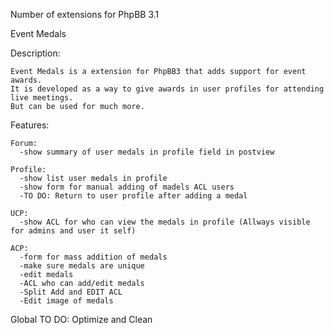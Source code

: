 Number of extensions for PhpBB 3.1

Event Medals

  Description:
  
    Event Medals is a extension for PhpBB3 that adds support for event awards. 
	It is developed as a way to give awards in user profiles for attending live meetings. 
	But can be used for much more.
    
  Features:
    
    Forum:
      -show summary of user medals in profile field in postview
    
    Profile:
      -show list user medals in profile
      -show form for manual adding of madels ACL users
	  -TO DO: Return to user profile after adding a medal
      
    UCP:
      -show ACL for who can view the medals in profile (Allways visible for admins and user it self)
      
    ACP:
      -form for mass addition of medals
	  -make sure medals are unique
	  -edit medals
	  -ACL who can add/edit medals
	  -Split Add and EDIT ACL
	  -Edit image of medals
	  
  Global TO DO:
    Optimize and Clean

